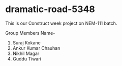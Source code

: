 # dramatic-road-5348
This is our Construct week project on NEM-111 batch.


Group Members Name-
1. Suraj Kokane
2. Ankur Kumar Chauhan
3. Nikhil Magar
4. Guddu Tiwari